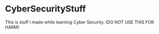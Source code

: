 # CyberSecurityStuff
This is stuff I made while learning Cyber Security. (DO NOT USE THIS FOR HARM)
